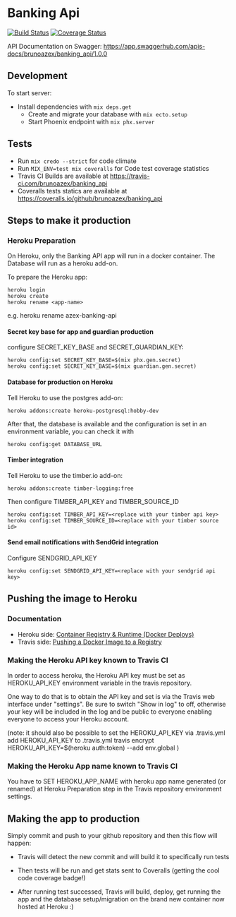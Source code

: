 # Banking Api

[![Build Status](https://travis-ci.com/brunoazex/banking_api.svg?branch=master)](https://travis-ci.com/brunoazex/banking_api)
[![Coverage Status](https://coveralls.io/repos/github/brunoazex/banking_api/badge.svg?branch=master)](https://coveralls.io/github/brunoazex/banking_api?branch=master)

API Documentation on Swagger: <https://app.swaggerhub.com/apis-docs/brunoazex/banking_api/1.0.0>

## Development

To start server:

* Install dependencies with `mix deps.get`
  * Create and migrate your database with `mix ecto.setup`
  * Start Phoenix endpoint with `mix phx.server`
  
## Tests

* Run `mix credo --strict` for code climate
* Run `MIX_ENV=test mix coveralls` for Code test coverage statistics
* Travis CI Builds are available at <https://travis-ci.com/brunoazex/banking_api>
* Coveralls tests statics are available at <https://coveralls.io/github/brunoazex/banking_api>

## Steps to make it production

### Heroku Preparation

On Heroku, only the Banking API app will run in a docker container. The Database will run as a heroku add-on.

To prepare the Heroku app:

    heroku login
    heroku create
    heroku rename <app-name>
e.g.
    heroku rename azex-banking-api

#### Secret key base for app and guardian production

configure SECRET_KEY_BASE and SECRET_GUARDIAN_KEY:

    heroku config:set SECRET_KEY_BASE=$(mix phx.gen.secret)  
    heroku config:set SECRET_KEY_BASE=$(mix guardian.gen.secret) 

#### Database for production on Heroku

Tell Heroku to use the postgres add-on:

    heroku addons:create heroku-postgresql:hobby-dev

After that, the database is available and the configuration is set in an environment variable, you can check it with

    heroku config:get DATABASE_URL

#### Timber integration

Tell Heroku to use the timber.io add-on:

    heroku addons:create timber-logging:free

Then configure TIMBER_API_KEY and TIMBER_SOURCE_ID

    heroku config:set TIMBER_API_KEY=<replace with your timber api key>
    heroku config:set TIMBER_SOURCE_ID=<replace with your timber source id>

#### Send email notifications with SendGrid integration

Configure SENDGRID_API_KEY

    heroku config:set SENDGRID_API_KEY=<replace with your sendgrid api key>

## Pushing the image to Heroku

### Documentation

* Heroku side: [Container Registry & Runtime (Docker Deploys)](https://devcenter.heroku.com/articles/container-registry-and-runtime)
* Travis side: [Pushing a Docker Image to a Registry](https://docs.travis-ci.com/user/docker/#Pushing-a-Docker-Image-to-a-Registry)

### Making the Heroku API key known to Travis CI

In order to access heroku, the Heroku API key must be set as HEROKU_API_KEY
environment variable in the travis repository.

One way to do that is to obtain the API key and set is via the Travis web
interface under "settings". Be sure to switch "Show in log" to off, otherwise
your key will be included in the log and be public to everyone enabling everyone
to access your Heroku account.

(note: it should also be possible to set the HEROKU_API_KEY via .travis.yml
  add HEROKU_API_KEY to .travis.yml
  travis encrypt HEROKU_API_KEY=$(heroku auth:token) --add env.global
)

### Making the Heroku App name known to Travis CI

You have to SET HEROKU_APP_NAME with heroku app name generated (or renamed) at
Heroku Preparation step in the Travis repository environment settings.

## Making the app to production

Simply commit and push to your github repository and then this flow will happen:

* Travis will detect the new commit and will build it to specifically run tests

* Then tests will be run and get stats sent to Coveralls (getting the cool code coverage badge!)

* After running test successed, Travis will build, deploy, get running the app and 
the database setup/migration on the brand new container now hosted at Heroku :)
